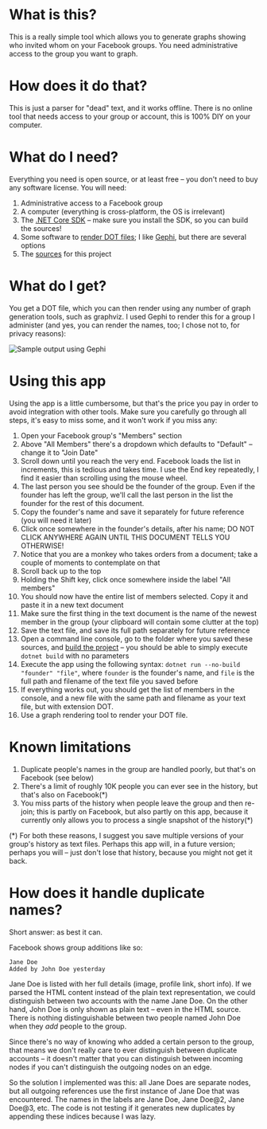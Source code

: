 # What is this?

This is a really simple tool which allows you to generate graphs showing who invited whom on your Facebook groups.
You need administrative access to the group you want to graph.

# How does it do that?

This is just a parser for "dead" text, and it works offline.
There is no online tool that needs access to your group or account, this is 100% DIY on your computer.

# What do I need?

Everything you need is open source, or at least free – you don't need to buy any software license. You will need:
1. Administrative access to a Facebook group
1. A computer (everything is cross-platform, the OS is irrelevant)
1. The [.NET Core SDK](https://dotnet.microsoft.com/download) – make sure you install the SDK, so you can build the sources!
1. Some software to [render DOT files](https://www.google.com/search?q=render+dot+files); I like [Gephi](https://gephi.org/), but there are several options
1. The [sources](https://github.com/Gutza/FacebookGroupMemberGrapher/archive/master.zip) for this project

# What do I get?

You get a DOT file, which you can then render using any number of graph generation tools, such as graphviz. I used Gephi to render this for a group I administer (and yes, you can render the names, too; I chose not to, for privacy reasons):

![Sample output using Gephi](https://user-images.githubusercontent.com/574679/74822826-6a857480-530e-11ea-8f54-32e1007c1cf2.png)

# Using this app

Using the app is a little cumbersome, but that's the price you pay in order to avoid integration with other tools. Make sure you carefully go through all steps, it's easy to miss some, and it won't work if you miss any:
1. Open your Facebook group's "Members" section
1. Above "All Members" there's a dropdown which defaults to "Default" – change it to "Join Date"
1. Scroll down until you reach the very end. Facebook loads the list in increments, this is tedious and takes time. I use the End key repeatedly, I find it easier than scrolling using the mouse wheel.
1. The last person you see should be the founder of the group. Even if the founder has left the group, we'll call the last person in the list the founder for the rest of this document.
1. Copy the founder's name and save it separately for future reference (you will need it later)
1. Click once somewhere in the founder's details, after his name; DO NOT CLICK ANYWHERE AGAIN UNTIL THIS DOCUMENT TELLS YOU OTHERWISE!
1. Notice that you are a monkey who takes orders from a document; take a couple of moments to contemplate on that
1. Scroll back up to the top
1. Holding the Shift key, click once somewhere inside the label "All members"
1. You should now have the entire list of members selected. Copy it and paste it in a new text document
1. Make sure the first thing in the text document is the name of the newest member in the group (your clipboard will contain some clutter at the top)
1. Save the text file, and save its full path separately for future reference
1. Open a command line console, go to the folder where you saved these sources, and [build the project](https://docs.microsoft.com/en-us/dotnet/core/tools/dotnet-build) – you should be able to simply execute `dotnet build` with no parameters
1. Execute the app using the following syntax: `dotnet run --no-build "founder" "file"`, where `founder` is the founder's name, and `file` is the full path and filename of the text file you saved before
1. If everything works out, you should get the list of members in the console, and a new file with the same path and filename as your text file, but with extension DOT.
1. Use a graph rendering tool to render your DOT file.

# Known limitations

1. Duplicate people's names in the group are handled poorly, but that's on Facebook (see below)
1. There's a limit of roughly 10K people you can ever see in the history, but that's also on Facebook(*)
1. You miss parts of the history when people leave the group and then re-join; this is partly on Facebook, but also partly on this app, because it currently only allows you to process a single snapshot of the history(*)

(*) For both these reasons, I suggest you save multiple versions of your group's history as text files. Perhaps this app will, in a future version; perhaps you will – just don't lose that history, because you might not get it back.

# How does it handle duplicate names?

Short answer: as best it can.

Facebook shows group additions like so:

```
Jane Doe
Added by John Doe yesterday
```

Jane Doe is listed with her full details (image, profile link, short info). If we parsed the HTML content instead of the plain text representation, we could distinguish between two accounts with the name Jane Doe. On the other hand, John Doe is only shown as plain text – even in the HTML source. There is nothing distinguishable between two people named John Doe when they *add* people to the group.

Since there's no way of knowing who added a certain person to the group, that means we don't really care to ever distinguish between duplicate accounts – it doesn't matter that you can distinguish between incoming nodes if you can't distinguish the outgoing nodes on an edge.

So the solution I implemented was this: all Jane Does are separate nodes, but all outgoing references use the first instance of Jane Doe that was encountered. The names in the labels are Jane Doe, Jane Doe@2, Jane Doe@3, etc. The code is not testing if it generates new duplicates by appending these indices because I was lazy.
